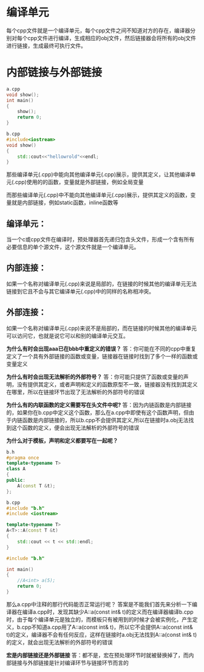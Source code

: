 # 编译单元

每个cpp文件就是一个编译单元，每个cpp文件之间不知道对方的存在，编译器分别对每个cpp文件进行编译，生成相应的obj文件，然后链接器会将所有的obj文件进行链接，生成最终可执行文件。

# 内部链接与外部链接

```c++
a.cpp
void show();
int main()
{
	show();
	return 0;
}
```

```c++
b.cpp
#include<iostream>
void show()
{
	std::cout<<"hellowrold"<<endl;
}
```
那些编译单元(.cpp)中能向其他编译单元(.cpp)展示，提供其定义，让其他编译单元(.cpp)使用的的函数，变量就是外部链接，例如全局变量

而那些编译单元(.cpp)中不能向其他编译单元(.cpp)展示，提供其定义的函数，变量就是内部链接，例如static函数，inline函数等

## 编译单元：
当一个c或cpp文件在编译时，预处理器首先递归包含头文件，形成一个含有所有 必要信息的单个源文件，这个源文件就是一个编译单元。

## 内部连接：
如果一个名称对编译单元(.cpp)来说是局部的，在链接的时候其他的编译单元无法链接到它且不会与其它编译单元(.cpp)中的同样的名称相冲突。

## 外部连接：
如果一个名称对编译单元(.cpp)来说不是局部的，而在链接的时候其他的编译单元可以访问它，也就是说它可以和别的编译单元交互。

**为什么有时会出现aaa已在bbb中重定义的错误？**
答：你可能在不同的cpp中重复定义了一个具有外部链接的函数或变量，链接器在链接时找到了多个一样的函数或变量定义

**为什么有时会出现无法解析的外部符号？**
答：你可能只提供了函数或变量的声明，没有提供其定义，或者声明和定义的函数原型不一致，链接器没有找到其定义在哪里，所以在链接环节出现了无法解析的外部符号的错误

**为什么有的内联函数的定义需要写在头文件中呢?**
答：因为内链函数是内部链接的，如果你在b.cpp中定义这个函数，那么在a.cpp中即使有这个函数声明，但由于内链函数是内部链接的，所以b.cpp不会提供其定义,所以在链接时a.obj无法找到这个函数的定义，便会出现无法解析的外部符号的错误

**为什么对于模板，声明和定义都要写在一起呢？**
```c++
b.h
#pragma once
template<typename T>
class A
{
public:
    A(const T &t);
};
```

```c++
b.cpp
#include "b.h"
#include <iostream>

template<typename T>
A<T>::A(const T &t)
{
    std::cout << t << std::endl;
}
```

```c++
#include "b.h"

int main()
{  
    //A<int> a(5);
    return 0;
}
```

那么a.cpp中注释的那行代码能否正常运行呢？
答案是不能我们首先来分析一下编译器在编译a.cpp时，发现其缺少A<int>::a(const int& t)的定义而在编译器编译b.cpp时，由于每个编译单元是独立的，而模板只有被用到的时候才会被实例化，产生定义，b.cpp不知道a.cpp用了A<int>::a(const int& t)，所以它不会提供A<int>::a(const int& t)的定义，编译器不会有任何反应，这样在链接时a.obj无法找到A<int>::a(const int& t)的定义，就会出现无法解析的外部符号的错误

**宏是内部链接还是外部链接**
答：都不是，宏在预处理环节时就被替换掉了，而内部链接与外部链接是针对编译环节与链接环节而言的